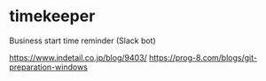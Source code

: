 # timekeeper
Business start time reminder (Slack bot)

https://www.indetail.co.jp/blog/9403/
https://prog-8.com/blogs/git-preparation-windows
